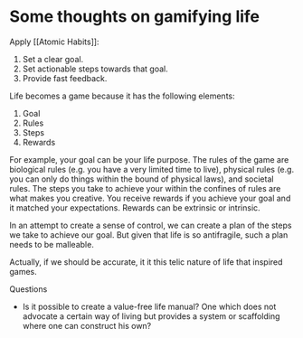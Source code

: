 # Some thoughts on gamifying life

Apply [[Atomic Habits]]:

1. Set a clear goal.
2. Set actionable steps towards that goal.
3. Provide fast feedback.

Life becomes a game because it has the following elements:

1. Goal
2. Rules
3. Steps
4. Rewards

For example, your goal can be your life purpose. The rules of the game are biological rules (e.g. you have a very limited time to live), physical rules (e.g. you can only do things within the bound of physical laws), and societal rules. The steps you take to achieve your within the confines of rules are what makes you creative. You receive rewards if you achieve your goal and it matched your expectations. Rewards can be extrinsic or intrinsic.

In an attempt to create a sense of control, we can create a plan of the steps we take to achieve our goal. But given that life is so antifragile, such a plan needs to be malleable.

Actually, if we should be accurate, it it this telic nature of life that inspired games.

Questions

- Is it possible to create a value-free life manual? One which does not advocate a certain way of living but provides a system or scaffolding where one can construct his own?

